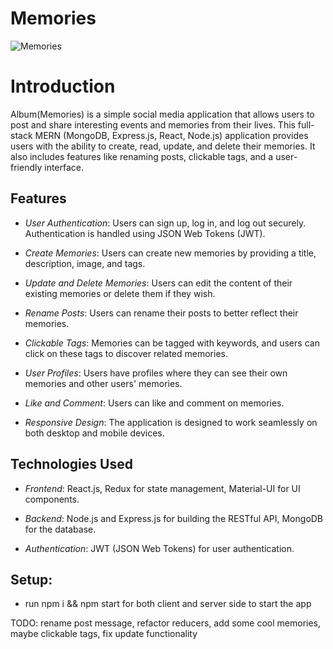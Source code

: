 # Memories

![Memories]([https://github.com/harshii05/Album/blob/master/Screenshot%20(35).png](https://github.com/Ritikkoshta02/Memory_album/blob/master/Screenshot%20(35).png))

# Introduction


Album(Memories) is a simple social media application that allows users to post and share interesting events and memories from their lives. This full-stack MERN (MongoDB, Express.js, React, Node.js) application provides users with the ability to create, read, update, and delete their memories. It also includes features like renaming posts, clickable tags, and a user-friendly interface.


## Features

- *User Authentication*: Users can sign up, log in, and log out securely. Authentication is handled using JSON Web Tokens (JWT).

- *Create Memories*: Users can create new memories by providing a title, description, image, and tags.

- *Update and Delete Memories*: Users can edit the content of their existing memories or delete them if they wish.

- *Rename Posts*: Users can rename their posts to better reflect their memories.

- *Clickable Tags*: Memories can be tagged with keywords, and users can click on these tags to discover related memories.

- *User Profiles*: Users have profiles where they can see their own memories and other users' memories.

- *Like and Comment*: Users can like and comment on memories.

- *Responsive Design*: The application is designed to work seamlessly on both desktop and mobile devices.

## Technologies Used

- *Frontend*: React.js, Redux for state management, Material-UI for UI components.

- *Backend*: Node.js and Express.js for building the RESTful API, MongoDB for the database.

- *Authentication*: JWT (JSON Web Tokens) for user authentication.



## Setup:
- run npm i && npm start for both client and server side to start the app

TODO: rename post message, refactor reducers, add some cool memories, maybe clickable tags, fix update functionality
